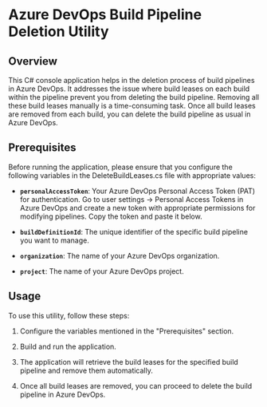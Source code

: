 # Azure DevOps Build Pipeline Deletion Utility

## Overview

This C# console application helps in the deletion process of build pipelines in Azure DevOps. It addresses the issue where build leases on each build within the pipeline prevent you from deleting the build pipeline. Removing all these build leases manually is a time-consuming task. 
Once all build leases are removed from each build, you can delete the build pipeline as usual in Azure DevOps.

## Prerequisites

Before running the application, please ensure that you configure the following variables in the DeleteBuildLeases.cs file with appropriate values:

- **`personalAccessToken`**: Your Azure DevOps Personal Access Token (PAT) for authentication. Go to user settings -> Personal Access Tokens in Azure DevOps and create a new token with appropriate permissions for modifying pipelines. Copy the token and paste it below.

- **`buildDefinitionId`**: The unique identifier of the specific build pipeline you want to manage.

- **`organization`**: The name of your Azure DevOps organization.

- **`project`**: The name of your Azure DevOps project.

## Usage

To use this utility, follow these steps:

1. Configure the variables mentioned in the "Prerequisites" section.

2. Build and run the application.

3. The application will retrieve the build leases for the specified build pipeline and remove them automatically.

4. Once all build leases are removed, you can proceed to delete the build pipeline in Azure DevOps.
